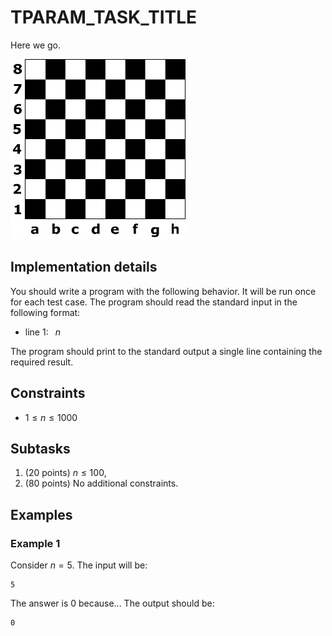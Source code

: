 # __TPARAM_TASK_TITLE__

Here we go.

![The board](board.png "200")

## Implementation details

You should write a program with the following behavior.
It will be run once for each test case.
The program should read the standard input in the following format:
* line $1$:  $\;\;n$

The program should print to the standard output a single line containing the required result.


## Constraints

* $1 \leq n \leq  1000$

## Subtasks

1. (20 points) $n \leq 100$,
1. (80 points) No additional constraints.

## Examples

### Example 1

Consider $n=5$.
The input will be:
```
5
```

The answer is $0$ because...
The output should be:
```
0
```

